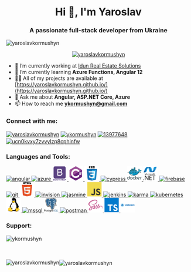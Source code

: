 <h1 align="center">Hi 👋, I'm Yaroslav</h1>

<h3 align="center">A passionate full-stack developer from Ukraine</h3>

<p align="left"> <img
         src="https://komarev.com/ghpvc/?username=yaroslavkormushyn&label=Profile%20views&color=0e75b6&style=flat"
         alt="yaroslavkormushyn" /> </p>

<p align="center"> <a href="https://github.com/ryo-ma/github-profile-trophy"><img
             src="https://github-profile-trophy.vercel.app/?username=yaroslavkormushyn&column=7&margin-w=10"
             alt="yaroslavkormushyn" /></a> </p>

- 🔭 I’m currently working at [Idun Real Estate Solutions](https://idunrealestate.com/)
- 🌱 I’m currently learning **Azure Functions, Angular 12**
- 👨‍💻 All of my projects are available at [https://yaroslavkormushyn.github.io/](https://yaroslavkormushyn.github.io/)
- 💬 Ask me about **Angular, ASP.NET Core, Azure**
- 📫 How to reach me **ykormushyn@gmail.com**

<h3 align="left">Connect with me:</h3>

<p align="left">
    <a href="https://dev.to/yaroslavkormushyn"
       target="blank"><img align="center"
             src="https://cdn.jsdelivr.net/npm/simple-icons@3.0.1/icons/dev-dot-to.svg"
             alt="yaroslavkormushyn"
             height="30"
             width="40" /></a>
    <a href="https://linkedin.com/in/ykormushyn"
       target="blank"><img align="center"
             src="https://raw.githubusercontent.com/rahuldkjain/github-profile-readme-generator/master/src/images/icons/Social/linked-in-alt.svg"
             alt="ykormushyn"
             height="30"
             width="40" /></a>
    <a href="https://stackoverflow.com/users/13977648"
       target="blank"><img align="center"
             src="https://raw.githubusercontent.com/rahuldkjain/github-profile-readme-generator/master/src/images/icons/Social/stack-overflow.svg"
             alt="13977648"
             height="30"
             width="40" /></a>
    <a href="https://www.youtube.com/c/ucn0kvxy7zvvylzp8cphinfw"
       target="blank"><img align="center"
             src="https://raw.githubusercontent.com/rahuldkjain/github-profile-readme-generator/master/src/images/icons/Social/youtube.svg"
             alt="ucn0kvxy7zvvylzp8cphinfw"
             height="30"
             width="40" /></a>
</p>

<h3 align="left">Languages and Tools:</h3>

<p align="left"> <a href="https://angular.io"
       target="_blank"> <img src="https://angular.io/assets/images/logos/angular/angular.svg"
             alt="angular"
             width="40"
             height="40" /> </a> <a href="https://azure.microsoft.com/en-in/"
       target="_blank"> <img src="https://www.vectorlogo.zone/logos/microsoft_azure/microsoft_azure-icon.svg"
             alt="azure"
             width="40"
             height="40" /> </a> <a href="https://getbootstrap.com"
       target="_blank"> <img
             src="https://raw.githubusercontent.com/devicons/devicon/master/icons/bootstrap/bootstrap-plain-wordmark.svg"
             alt="bootstrap"
             width="40"
             height="40" /> </a> <a href="https://www.w3schools.com/cs/"
       target="_blank"> <img
             src="https://raw.githubusercontent.com/devicons/devicon/master/icons/csharp/csharp-original.svg"
             alt="csharp"
             width="40"
             height="40" /> </a> <a href="https://www.w3schools.com/css/"
       target="_blank"> <img
             src="https://raw.githubusercontent.com/devicons/devicon/master/icons/css3/css3-original-wordmark.svg"
             alt="css3"
             width="40"
             height="40" /> </a> <a href="https://www.cypress.io"
       target="_blank"> <img
             src="https://raw.githubusercontent.com/simple-icons/simple-icons/6e46ec1fc23b60c8fd0d2f2ff46db82e16dbd75f/icons/cypress.svg"
             alt="cypress"
             width="40"
             height="40" /> </a> <a href="https://www.docker.com/"
       target="_blank"> <img
             src="https://raw.githubusercontent.com/devicons/devicon/master/icons/docker/docker-original-wordmark.svg"
             alt="docker"
             width="40"
             height="40" /> </a> <a href="https://dotnet.microsoft.com/"
       target="_blank"> <img
             src="https://raw.githubusercontent.com/devicons/devicon/master/icons/dot-net/dot-net-original-wordmark.svg"
             alt="dotnet"
             width="40"
             height="40" /> </a> <a href="https://firebase.google.com/"
       target="_blank"> <img src="https://www.vectorlogo.zone/logos/firebase/firebase-icon.svg"
             alt="firebase"
             width="40"
             height="40" /> </a> <a href="https://git-scm.com/"
       target="_blank"> <img src="https://www.vectorlogo.zone/logos/git-scm/git-scm-icon.svg"
             alt="git"
             width="40"
             height="40" /> </a> <a href="https://www.w3.org/html/"
       target="_blank"> <img
             src="https://raw.githubusercontent.com/devicons/devicon/master/icons/html5/html5-original-wordmark.svg"
             alt="html5"
             width="40"
             height="40" /> </a> <a href="https://www.invisionapp.com/"
       target="_blank"> <img src="https://www.vectorlogo.zone/logos/invisionapp/invisionapp-icon.svg"
             alt="invision"
             width="40"
             height="40" /> </a> <a href="https://jasmine.github.io/"
       target="_blank"> <img src="https://www.vectorlogo.zone/logos/jasmine/jasmine-icon.svg"
             alt="jasmine"
             width="40"
             height="40" /> </a> <a href="https://developer.mozilla.org/en-US/docs/Web/JavaScript"
       target="_blank"> <img
             src="https://raw.githubusercontent.com/devicons/devicon/master/icons/javascript/javascript-original.svg"
             alt="javascript"
             width="40"
             height="40" /> </a> <a href="https://www.jenkins.io"
       target="_blank"> <img src="https://www.vectorlogo.zone/logos/jenkins/jenkins-icon.svg"
             alt="jenkins"
             width="40"
             height="40" /> </a> <a href="https://karma-runner.github.io/latest/index.html"
       target="_blank"> <img
             src="https://raw.githubusercontent.com/detain/svg-logos/780f25886640cef088af994181646db2f6b1a3f8/svg/karma.svg"
             alt="karma"
             width="40"
             height="40" /> </a> <a href="https://kubernetes.io"
       target="_blank"> <img src="https://www.vectorlogo.zone/logos/kubernetes/kubernetes-icon.svg"
             alt="kubernetes"
             width="40"
             height="40" /> </a> <a href="https://www.linux.org/"
       target="_blank"> <img
             src="https://raw.githubusercontent.com/devicons/devicon/master/icons/linux/linux-original.svg"
             alt="linux"
             width="40"
             height="40" /> </a> <a href="https://www.microsoft.com/en-us/sql-server"
       target="_blank"> <img src="https://www.svgrepo.com/show/303229/microsoft-sql-server-logo.svg"
             alt="mssql"
             width="40"
             height="40" /> </a> <a href="https://www.postgresql.org"
       target="_blank"> <img
             src="https://raw.githubusercontent.com/devicons/devicon/master/icons/postgresql/postgresql-original-wordmark.svg"
             alt="postgresql"
             width="40"
             height="40" /> </a> <a href="https://postman.com"
       target="_blank"> <img src="https://www.vectorlogo.zone/logos/getpostman/getpostman-icon.svg"
             alt="postman"
             width="40"
             height="40" /> </a> <a href="https://sass-lang.com"
       target="_blank"> <img
             src="https://raw.githubusercontent.com/devicons/devicon/master/icons/sass/sass-original.svg"
             alt="sass"
             width="40"
             height="40" /> </a> <a href="https://www.typescriptlang.org/"
       target="_blank"> <img
             src="https://raw.githubusercontent.com/devicons/devicon/master/icons/typescript/typescript-original.svg"
             alt="typescript"
             width="40"
             height="40" /> </a> <a href="https://webpack.js.org"
       target="_blank"> <img
             src="https://raw.githubusercontent.com/devicons/devicon/d00d0969292a6569d45b06d3f350f463a0107b0d/icons/webpack/webpack-original-wordmark.svg"
             alt="webpack"
             width="40"
             height="40" /> </a> </p>

<h3 align="left">Support:</h3>

<p><a href="https://www.buymeacoffee.com/ykormushyn"> <img align="left"
             src="https://cdn.buymeacoffee.com/buttons/v2/default-yellow.png"
             height="50"
             width="210"
             alt="ykormushyn" /></a></p><br><br><br>

<p><img align="left"
         src="https://github-readme-stats.vercel.app/api/top-langs?username=yaroslavkormushyn&show_icons=true&locale=en&layout=compact"
         alt="yaroslavkormushyn" /></p>

<p><img align="center"
         src="https://github-readme-stats.vercel.app/api?username=yaroslavkormushyn&show_icons=true&locale=en"
         alt="yaroslavkormushyn" /></p>

